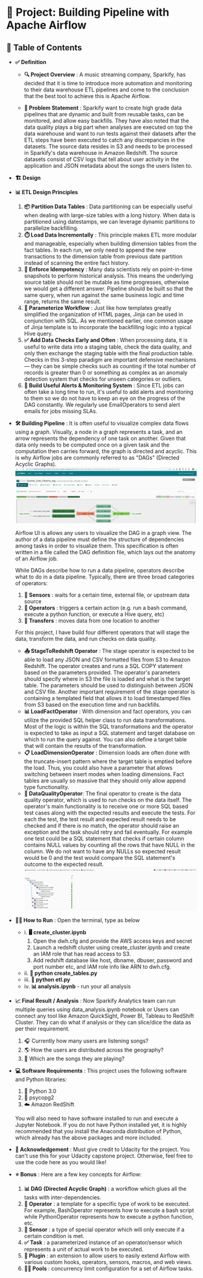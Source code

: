 ﻿# 🚀 Project: Building Pipeline with Apache Airflow
## 📑 Table of Contents 
* **✅ Definition**
    * **🔍 Project Overview** :
    A music streaming company, Sparkify, has decided that it is time to introduce more automation and monitoring to their data warehouse ETL pipelines and come to the conclusion that the best tool to achieve this is Apache Airflow.
    
    * **🤔 Problem Statement** : 
     Sparkify want to create high grade data pipelines that are dynamic and built from reusable tasks, can be monitored, and allow easy backfills. They have also noted that the data quality plays a big part when analyses are executed on top the data warehouse and want to run tests against their datasets after the ETL steps have been executed to catch any discrepancies in the datasets. 
     The source data resides in S3 and needs to be processed in Sparkify's data warehouse in Amazon Redshift. The source datasets consist of CSV logs that tell about user activity in the application and JSON metadata about the songs the users listen to.

* **🏗️ Design** 
* **📊 ETL Design Principles** 
    1. **📦 Partition Data Tables** : Data partitioning can be especially useful when dealing with large-size tables with a long history. When data is partitioned using datestamps, we can leverage dynamic partitions to parallelize backfilling.
    2. **⏱️ Load Data Incrementally** : This principle makes ETL more modular and manageable, especially when building dimension tables from the fact tables. In each run, we only need to append the new transactions to the dimension table from previous date partition instead of scanning the entire fact history.
    3. **🔄 Enforce Idempotency** : Many data scientists rely on point-in-time snapshots to perform historical analysis. This means the underlying source table should not be mutable as time progresses, otherwise we would get a different answer. Pipeline should be built so that the same query, when run against the same business logic and time range, returns the same result.
    4. **🧩 Parameterize Workflow** : Just like how templates greatly simplified the organization of HTML pages, Jinja can be used in conjunction with SQL. As we mentioned earlier, one common usage of Jinja template is to incorporate the backfilling logic into a typical Hive query.
    5. **✅ Add Data Checks Early and Often** : When processing data, it is useful to write data into a staging table, check the data quality, and only then exchange the staging table with the final production table. Checks in this 3-step paradigm are important defensive mechanisms — they can be simple checks such as counting if the total number of records is greater than 0 or something as complex as an anomaly detection system that checks for unseen categories or outliers.
    6. **🔔 Build Useful Alerts & Monitoring System** : Since ETL jobs can often take a long time to run, it's useful to add alerts and monitoring to them so we do not have to keep an eye on the progress of the DAG constantly. We regularly use EmailOperators to send alert emails for jobs missing SLAs. 
        
* **🛠️ Building Pipeline** :
    It is often useful to visualize complex data flows using a graph. Visually, a node in a graph represents a task, and an arrow represents the dependency of one task on another. Given that data only needs to be computed once on a given task and the computation then carries forward, the graph is directed and acyclic. This is why Airflow jobs are commonly referred to as "DAGs" (Directed Acyclic Graphs).  ![Sparkify Data Model](/images/SparfiyDAG.jpg)    
    
    Airflow UI is allows any users to visualize the DAG in a graph view. The author of a data pipeline must define the structure of dependencies among tasks in order to visualize them. This specification is often written in a file called the DAG definition file, which lays out the anatomy of an Airflow job.
    
    While DAGs describe how to run a data pipeline, operators describe what to do in a data pipeline. Typically, there are three broad categories of operators:    
    1. **👀 Sensors** : waits for a certain time, external file, or upstream data source
    2. **🔧 Operators** : triggers a certain action (e.g. run a bash command, execute a python function, or execute a Hive query, etc)
    3. **🔄 Transfers** : moves data from one location to another
    
   For this project, I have build four different operators that will stage the data, transform the data, and run checks on data quality.
   * **📤 StageToRedshift Operator** : The stage operator is expected to be able to load any JSON and CSV formatted files from S3 to Amazon Redshift. The operator creates and runs a SQL COPY statement based on the parameters provided. The operator's parameters should specify where in S3 the file is loaded and what is the target table. The parameters should be used to distinguish between JSON and CSV file. Another important requirement of the stage operator is containing a templated field that allows it to load timestamped files from S3 based on the execution time and run backfills.
   * **📊 LoadFactOperator** : 
        With dimension and fact operators, you can utilize the provided SQL helper class to run data transformations. Most of the logic is within the SQL transformations and the operator is expected to take as input a SQL statement and target database on which to run the query against. You can also define a target table that will contain the results of the transformation.
   * **📋 LoadDimensionOperator** : Dimension loads are often done with the truncate-insert pattern where the target table is emptied before the load. Thus, you could also have a parameter that allows switching between insert modes when loading dimensions. Fact tables are usually so massive that they should only allow append type functionality.
   * **🧪 DataQualityOperator**:    The final operator to create is the data quality operator, which is used to run checks on the data itself. The operator's main functionality is to receive one or more SQL based test cases along with the expected results and execute the tests. For each the test, the test result and expected result needs to be checked and if there is no match, the operator should raise an exception and the task should retry and fail eventually. For example one test could be a SQL statement that checks if certain column contains NULL values by counting all the rows that have NULL in the column. We do not want to have any NULLs so expected result would be 0 and the test would compare the SQL statement's outcome to the expected result.
![Sparkify Data Model](/images/Pipelineview.jpg)   

* **🏃‍♂️ How to Run** : Open the terminal, type as below
  * i. **🖥️ create_cluster.ipynb** 
    1. Open the dwh.cfg and provide the AWS access keys and secret
    2. Launch a redshift cluster using create_cluster.ipynb and create an IAM role that has read access to S3.
    3. Add redshift database like host, dbname, dbuser, password and port number etc, and IAM role info like ARN to dwh.cfg.
  * ii. **📝 python create_tables.py** 
  * iii. **🔄 python etl.py** 
  * iv. **📊 analysis.ipynb**  - run your all analysis
    
* **📈 Final Result / Analysis** : Now Sparkify Analytics team can run multiple queries using data_analysis.ipynb notebook or Users can connect any tool like Amazon QuickSight, Power BI, Tableau to RedShift Cluster. They can do what if analysis or they can slice/dice the data as per their requirement. 
    1. 🎧 Currently how many users are listening songs? 
    2. 🌎 How the users are distributed across the geography?
    3. 🎵 Which are the songs they are playing? 
    
* **💻 Software Requirements** : This project uses the following software and Python libraries:
    1. 🐍 Python 3.0 
    2. 🔌 psycopg2 
    3. ☁️ Amazon RedShift 
        
    You will also need to have software installed to run and execute a Jupyter Notebook.
    If you do not have Python installed yet, it is highly recommended that you install the Anaconda distribution of Python, which already has the above packages and more included.    

* **🙏 Acknowledgement** : Must give credit to Udacity for the project. You can't use this for your Udacity capstone project. Otherwise, feel free to use the code here as you would like!

* **⭐ Bonus** : Here are a few key concepts for Airflow:
    1. **📊 DAG (Directed Acyclic Graph)** : a workflow which glues all the tasks with inter-dependencies.
    2. **🔧 Operator** : a template for a specific type of work to be executed. For example, BashOperator represents how to execute a bash script while PythonOperator represents how to execute a python function, etc.
    3. **👀 Sensor** : a type of special operator which will only execute if a certain condition is met.
    4. **✅ Task** : a parameterized instance of an operator/sensor which represents a unit of actual work to be executed.
    5. **🔌 Plugin** : an extension to allow users to easily extend Airflow with various custom hooks, operators, sensors, macros, and web views.
    6. **🏊‍♂️ Pools** : concurrency limit configuration for a set of Airflow tasks.
